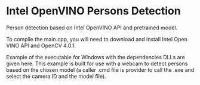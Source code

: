 # Intel OpenVINO Persons Detection
Person detection based on Intel OpenVINO API and pretrained model.

To compile the main.cpp, you will need to download and install Intel Open VINO API and OpenCV 4.0.1.

Example of the executable for Windows with the dependencies DLLs are given here.
This example is built for use with a webcam to detect persons based on the chosen model (a caller .cmd file is provider to call the .exe and select the camera ID and the model file).

